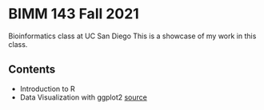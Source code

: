 # BIMM 143 Fall 2021
Bioinformatics class at UC San Diego
This is a showcase of my work in this class.

## Contents 
- Introduction to R 
- Data Visualization with ggplot2 [source](https://github.com/Dominiquelie/bimm143/blob/main/class05/class05.html)

